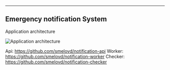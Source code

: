 -----------------------------
Emergency notification System
-----------------------------

Application architecture

![Application architecture](https://github.com/smelovd/notification-api/assets/102801923/7247cc66-2724-4ef8-93a9-b58b0c0c67cc)


Api: https://github.com/smelovd/notification-api
Worker: https://github.com/smelovd/notification-worker
Checker: https://github.com/smelovd/notification-checker
